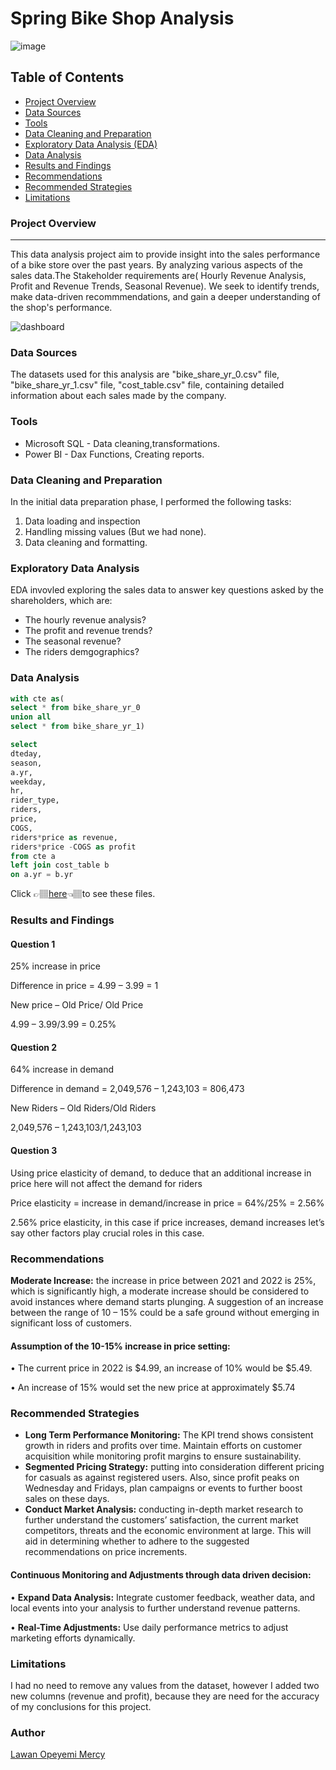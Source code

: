 # Spring Bike Shop Analysis
![image](https://github.com/user-attachments/assets/098e2ea4-f18d-4aa4-b38e-91113b7a92f2)


## Table of Contents

- [Project Overview](#project-overview)
- [Data Sources](#data-sources)
- [Tools](#tools)
- [Data Cleaning and Preparation](#data-cleaning-and-preparation)
- [Exploratory Data Analysis (EDA)](#exploratory-data-analysis)
- [Data Analysis](#data-analysis)
- [Results and Findings](#results-and-findings)
- [Recommendations](#recommendations)
- [Recommended Strategies](#recommended-strategies)
- [Limitations](#limitations)

### Project Overview
---
This data analysis project aim to provide insight into the sales performance of a bike store over the past years. By analyzing various aspects of the sales data.The Stakeholder requirements are( Hourly Revenue Analysis, Profit and Revenue Trends, Seasonal Revenue). We seek to identify trends, make data-driven recommmendations, and gain a deeper understanding of the shop's performance.

![dashboard](https://github.com/user-attachments/assets/5d38b2b1-6f6f-403c-a8c4-5953f5402d65)


### Data Sources

The datasets used for this analysis are "bike_share_yr_0.csv" file, "bike_share_yr_1.csv" file, "cost_table.csv" file, containing detailed information about each sales made by the company.

### Tools 

- Microsoft SQL - Data cleaning,transformations. 
- Power BI - Dax Functions, Creating reports.

### Data Cleaning and Preparation

In the initial data preparation phase, I performed the following tasks:

 1. Data loading and inspection
 2. Handling missing values (But we had none).
 3. Data cleaning and formatting.
 
### Exploratory Data Analysis

EDA invovled exploring the sales data to answer key questions asked by the shareholders, which are:

- The hourly revenue analysis?
- The profit and revenue trends?
- The seasonal revenue?
- The riders demgographics?

### Data Analysis

``` sql
with cte as(
select * from bike_share_yr_0
union all
select * from bike_share_yr_1)

select 
dteday,
season,
a.yr,
weekday,
hr,
rider_type,
riders,
price,
COGS,
riders*price as revenue,
riders*price -COGS as profit
from cte a
left join cost_table b
on a.yr = b.yr
```
Click 👉🏽[here](https://drive.google.com/drive/folders/19t1kHibnexRc3hhfh9rkCOjSHL3ybMXG?usp=sharing)👈🏽to see these files.
### Results and Findings

#### Question 1

25% increase in price

Difference in price = 4.99 – 3.99 = 1

New price – Old Price/ Old Price

4.99 – 3.99/3.99 = 0.25%

#### Question 2

64% increase in demand

Difference in demand = 2,049,576 – 1,243,103 = 806,473

New Riders – Old Riders/Old Riders

2,049,576 – 1,243,103/1,243,103

#### Question 3

Using price elasticity of demand, to deduce that an additional increase in price here will not affect the demand for riders

Price elasticity = increase in demand/increase in price = 64%/25% = 2.56%

2.56% price elasticity, in this case if price increases, demand increases let’s say other factors play crucial roles in this case.

### Recommendations

**Moderate Increase:** the increase in price between 2021 and 2022 is 25%, which is significantly high, a moderate increase should be considered to avoid instances where demand starts plunging. A suggestion of an increase between the range of 10 – 15% could be a safe ground without emerging in significant loss of customers.

#### Assumption of the 10-15% increase in price setting:

•	The current price in 2022 is $4.99, an increase of 10% would be $5.49.

•	An increase of 15% would set the new price at approximately $5.74

### Recommended Strategies

- **Long Term Performance Monitoring:** The KPI trend shows consistent growth in riders and profits over time. Maintain efforts on customer acquisition while monitoring profit margins to ensure sustainability.
- **Segmented Pricing Strategy:** putting into consideration different pricing for casuals as against registered users. Also, since profit peaks on Wednesday and Fridays, plan campaigns or events to further boost sales on these days.
- **Conduct Market Analysis:** conducting in-depth market research to further understand the customers’ satisfaction, the current market competitors, threats and the economic environment at large. This will aid in determining whether to adhere to the suggested recommendations on price increments.
#### Continuous Monitoring and Adjustments through data driven decision:

•	**Expand Data Analysis:** Integrate customer feedback, weather data, and local events into your analysis to further understand revenue patterns.

•	**Real-Time Adjustments:** Use daily performance metrics to adjust marketing efforts dynamically.

### Limitations

 I had no need to remove any values from the dataset, however I added two new columns (revenue and profit), because they are need for the accuracy of my conclusions for this project.

### Author
[Lawan Opeyemi Mercy](https://www.linkedin.com/in/opeyemi-mercy-lawan-81a048276/)
